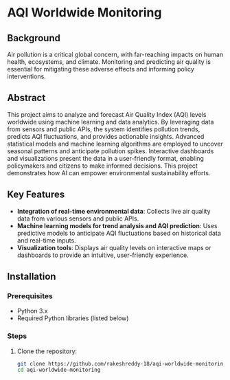 # AQI Worldwide Monitoring

## Background

Air pollution is a critical global concern, with far-reaching impacts on human health, ecosystems, and climate. Monitoring and predicting air quality is essential for mitigating these adverse effects and informing policy interventions.

## Abstract

This project aims to analyze and forecast Air Quality Index (AQI) levels worldwide using machine learning and data analytics. By leveraging data from sensors and public APIs, the system identifies pollution trends, predicts AQI fluctuations, and provides actionable insights. Advanced statistical models and machine learning algorithms are employed to uncover seasonal patterns and anticipate pollution spikes. Interactive dashboards and visualizations present the data in a user-friendly format, enabling policymakers and citizens to make informed decisions. This project demonstrates how AI can empower environmental sustainability efforts.

## Key Features

- **Integration of real-time environmental data**: Collects live air quality data from various sensors and public APIs.
- **Machine learning models for trend analysis and AQI prediction**: Uses predictive models to anticipate AQI fluctuations based on historical data and real-time inputs.
- **Visualization tools**: Displays air quality levels on interactive maps or dashboards to provide an intuitive, user-friendly experience.

## Installation

### Prerequisites

- Python 3.x
- Required Python libraries (listed below)

### Steps

1. Clone the repository:

   ```bash
   git clone https://github.com/rakeshreddy-18/aqi-worldwide-monitoring.git
   cd aqi-worldwide-monitoring

